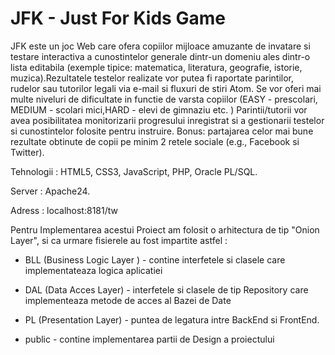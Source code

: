 # JFK - Just For Kids  Game

  JFK este un joc Web care ofera copiilor mijloace amuzante de invatare si testare interactiva 
a cunostintelor generale dintr-un domeniu ales dintr-o lista editabila (exemple tipice: matematica,
literatura, geografie, istorie, muzica).Rezultatele testelor realizate vor putea fi raportate parintilor,
rudelor sau tutorilor legali via e-mail si fluxuri de stiri Atom. 
Se vor oferi mai multe niveluri de dificultate in functie de varsta copiilor (EASY - prescolari,
MEDIUM - scolari mici,HARD - elevi de gimnaziu etc. )
Parintii/tutorii vor avea posibilitatea monitorizarii progresului inregistrat si a gestionarii testelor si cunostintelor 
folosite pentru instruire.
Bonus: partajarea celor mai bune rezultate obtinute de copii pe minim 2 retele sociale (e.g., Facebook si Twitter).

Tehnologii : HTML5, CSS3, JavaScript, PHP, Oracle PL/SQL.

Server : Apache24.

Adress : localhost:8181/tw

Pentru Implementarea acestui Proiect am folosit o arhitectura  de tip "Onion Layer", si ca urmare fisierele au fost impartite astfel : 
 * BLL (Business Logic Layer ) - contine interfetele si clasele  care implementateaza logica aplicatiei  
    
 * DAL (Data Acces Layer) - interfetele si clasele de tip Repository care implementeaza metode de acces al Bazei de Date
     
 * PL  (Presentation Layer) - puntea de legatura intre BackEnd si FrontEnd.
       
 * public - contine implementarea partii de Design a proiectului 
       
